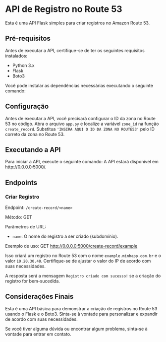# API de Registro no Route 53

Esta é uma API Flask simples para criar registros no Amazon Route 53.

## Pré-requisitos

Antes de executar a API, certifique-se de ter os seguintes requisitos instalados:

- Python 3.x
- Flask
- Boto3

Você pode instalar as dependências necessárias executando o seguinte comando:
## Configuração

Antes de executar a API, você precisará configurar o ID da zona no Route 53 no código. Abra o arquivo `app.py` e localize a variável `zone_id` na função `create_record`. Substitua `'INSIRA AQUI O ID DA ZONA NO ROUTE53'` pelo ID correto da zona no Route 53.

## Executando a API

Para iniciar a API, execute o seguinte comando:
A API estará disponível em http://0.0.0.0:5000/.

## Endpoints

### Criar Registro

Endpoint: `/create-record/<name>`

Método: GET

Parâmetros de URL:
- `name`: O nome do registro a ser criado (subdomínio).

Exemplo de uso:
GET http://0.0.0.0:5000/create-record/example

Isso criará um registro no Route 53 com o nome `example.minhapp.com.br` e o valor `10.20.30.40`. Certifique-se de ajustar o valor do IP de acordo com suas necessidades.

A resposta será a mensagem `Registro criado com sucesso!` se a criação do registro for bem-sucedida.

## Considerações Finais

Esta é uma API básica para demonstrar a criação de registros no Route 53 usando o Flask e o Boto3. Sinta-se à vontade para personalizar e expandir de acordo com suas necessidades.

Se você tiver alguma dúvida ou encontrar algum problema, sinta-se à vontade para entrar em contato.
